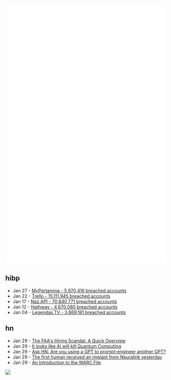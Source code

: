![Metrics](https://raw.githubusercontent.com/phixion/phixion/master/metrics.svg)

## hibp

<!--
for https://github.com/phixion/phixion/blob/main/.github/workflows/feeds.yml
-->
<!--START_SECTION:haveibeenpwnd-->
- Jan 27 - [MyPertamina - 5,970,416 breached accounts](https://haveibeenpwned.com/PwnedWebsites#MyPertamina)
- Jan 22 - [Trello - 15,111,945 breached accounts](https://haveibeenpwned.com/PwnedWebsites#Trello)
- Jan 17 - [Naz.API - 70,840,771 breached accounts](https://haveibeenpwned.com/PwnedWebsites#NazApi)
- Jan 12 - [Hathway - 4,670,080 breached accounts](https://haveibeenpwned.com/PwnedWebsites#Hathway)
- Jan 04 - [Legendas.TV - 3,869,181 breached accounts](https://haveibeenpwned.com/PwnedWebsites#LegendasTV)
<!--END_SECTION:haveibeenpwnd-->

## hn

<!--
for https://github.com/phixion/phixion/blob/main/.github/workflows/feeds.yml
-->
<!--START_SECTION:hn-->
- Jan 29 - [The FAA's Hiring Scandal: A Quick Overview](https://www.tracingwoodgrains.com/p/the-faas-hiring-scandal-a-quick-overview)
- Jan 29 - [It looks like AI will kill Quantum Computing](https://www.youtube.com/watch?v=Q8A4wEohqT0)
- Jan 29 - [Ask HN: Are you using a GPT to prompt-engineer another GPT?](https://news.ycombinator.com/item?id=39184149)
- Jan 29 - [The first human received an implant from Neuralink yesterday](https://twitter.com/elonmusk/status/1752098683024220632)
- Jan 29 - [An Introduction to the WARC File](https://archive-it.org/post/the-stack-warc-file/)
<!--END_SECTION:hn-->

<!--
for https://yhype.me
-->
![](https://hit.yhype.me/github/profile?user_id=13013670)
